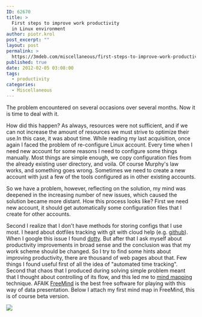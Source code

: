 ```yaml
---
ID: 62670
title: >
  First steps to improve work productivity
  in Linux environment
author: piotr.krol
post_excerpt: ""
layout: post
permalink: >
  https://3mdeb.com/miscellaneous/first-steps-to-improve-work-productivity-in-linux-environment/
published: true
date: 2012-02-05 03:08:00
tags:
  - productivity
categories:
  - Miscellaneous
---
```

The problem encountered on several occasions over several months. Now it is time
to deal with it.

How did this happen? As always, resources were not sufficient,
and if we can not increase the amount of resources we must strive to optimize
their use.In this case, it was about time. While reading my last acquisition,
once again I faced the problem of re-configure Linux account. Every time when I
need new account for some reasons I need to configure some things manually. Most
things are simple enough, we copy configuration files from the already existing
user directory, and voila. Of course Murphy's law works, and something goes
wrong. Sometimes we need to create a new account with just a few of the tools
configured as in other existing accounts.

So we have a problem, however, reflecting on the solution, my mind was deepened
in the increasing number of new issues, which caused the solution became more
distant. How this process looks like? First we need new account, it should get
automatically some configuration files that I create for other accounts.

Second I realize that I don't have methods for storing configs that I use most.
I heard about dotfiles tracking with git with cloud help (e.g. [github][1]).
When I google this issue I found [dotty][2]. But after that I ask myself about
productivity improvements in broad sense and the conclusion was that my work
scheme should be changed. So I try to find some hints about improving
productivity, there are thousand of web pages about that. Few things I found
useful first of all the idea of "automated time tracking". Second that chaos
that I produced during solving simple problem meant that I thought about
controlling of its flow, and this led me to [mind mapping][3] technique. AFAIK
[FreeMind][4] is the best free software for playing with this way of data
presentation. Below I attach my first mind map in FreeMind, this is of course
beta version.

![][5]

 [1]: https://github.com/
 [2]: https://github.com/trym/dotty
 [3]: http://en.wikipedia.org/wiki/Mind_map
 [4]: http://freemind.sourceforge.net/wiki/index.php/Main_Page
 [5]: http://4.bp.blogspot.com/-JCXeznxAkyM/Ty3jqvKH1UI/AAAAAAAAAD8/6Rye6fkesjM/s640/improve_productivity.png
